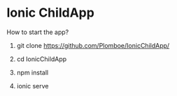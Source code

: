 # Ionic ChildApp

How to start the app? 

1. git clone https://github.com/Plomboe/IonicChildApp/

2. cd IonicChildApp

3. npm install

4. ionic serve
